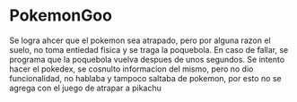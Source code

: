 # PokemonGoo
 
Se logra ahcer que el pokemon sea atrapado, pero por alguna razon el suelo, no toma entiedad fisica y se traga la poquebola.
En caso de fallar, se programa que la poquebola vuelva despues de unos segundos.
Se intento hacer el pokedex, se cosnulto informacion del mismo, pero no dio funcionalidad, no hablaba y tampoco saltaba de pokemon, por esto no se agrega con el
juego de atrapar a pikachu
 
